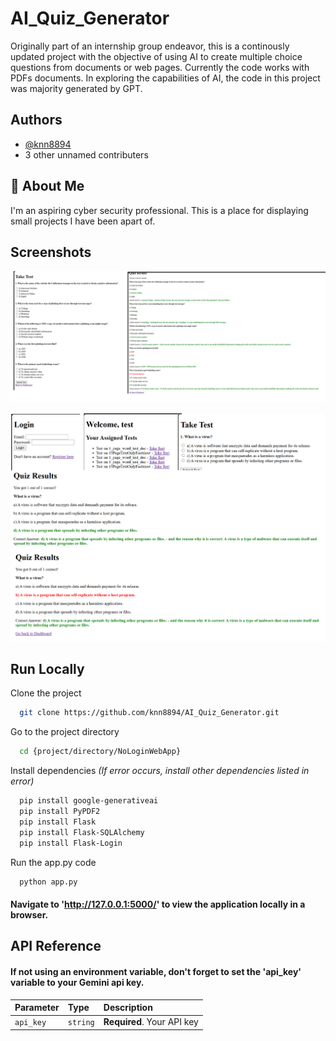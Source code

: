
# AI_Quiz_Generator

Originally part of an internship group endeavor, this is a continously updated project with the objective of using AI to create multiple choice questions from documents or web pages. Currently the code works with PDFs documents. In exploring the capabilities of AI, the code in this project was majority generated by GPT. 


## Authors

- [@knn8894](https://github.com/knn8894)
- 3 other unnamed contributers


## 🚀 About Me
I'm an aspiring cyber security professional. This is a place for displaying small projects I have been apart of.

## Screenshots

![App Screenshot](https://raw.githubusercontent.com/knn8894/AI_Quiz_Generator/9d7d7dee671f6521cd515f3adb5aab127aee38ac/workflow2.png)

![App Screenshot](https://github.com/knn8894/AI_Quiz_Generator/blob/main/workflow.png?raw=true)
## Run Locally

Clone the project

```bash
  git clone https://github.com/knn8894/AI_Quiz_Generator.git
```

Go to the project directory

```bash
  cd {project/directory/NoLoginWebApp}
```

Install dependencies
*(If error occurs, install other dependencies listed in error)*

```bash
  pip install google-generativeai
  pip install PyPDF2
  pip install Flask
  pip install Flask-SQLAlchemy
  pip install Flask-Login
```

Run the app.py code

```bash
  python app.py
```

#### Navigate to 'http://127.0.0.1:5000/' to view the application locally in a browser.
## API Reference

#### If not using an environment variable, don't forget to set the 'api_key' variable to your Gemini api key.


| Parameter | Type     | Description                |
| :-------- | :------- | :------------------------- |
| `api_key` | `string` | **Required**. Your API key |
